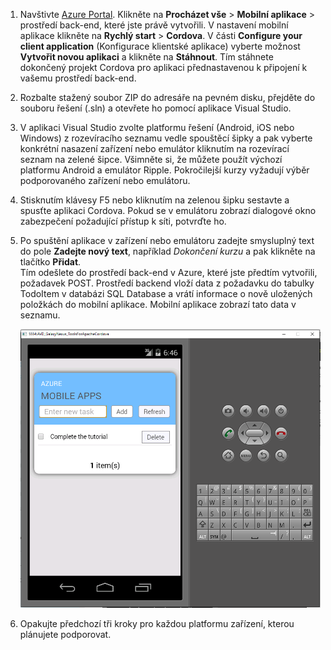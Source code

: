 
1. Navštivte [Azure Portal]. Klikněte na **Procházet vše** > **Mobilní aplikace** > prostředí back-end, které jste právě vytvořili. V nastavení mobilní aplikace klikněte na **Rychlý start** > **Cordova**. V části **Configure your client application** (Konfigurace klientské aplikace) vyberte možnost **Vytvořit novou aplikaci** a klikněte na **Stáhnout**. Tím stáhnete dokončený projekt Cordova pro aplikaci přednastavenou k připojení k vašemu prostředí back-end.

2. Rozbalte stažený soubor ZIP do adresáře na pevném disku, přejděte do souboru řešení (.sln) a otevřete ho pomocí aplikace Visual Studio.

5. V aplikaci Visual Studio zvolte platformu řešení (Android, iOS nebo Windows) z rozevíracího seznamu vedle spouštěcí šipky a pak vyberte konkrétní nasazení zařízení nebo emulátor kliknutím na rozevírací seznam na zelené šipce. Všimněte si, že můžete použít výchozí platformu Android a emulátor Ripple. Pokročilejší kurzy vyžadují výběr podporovaného zařízení nebo emulátoru. 

6. Stisknutím klávesy F5 nebo kliknutím na zelenou šipku sestavte a spusťte aplikaci Cordova. Pokud se v emulátoru zobrazí dialogové okno zabezpečení požadující přístup k síti, potvrďte ho.   

7. Po spuštění aplikace v zařízení nebo emulátoru zadejte smysluplný text do pole **Zadejte nový text**, například _Dokončení kurzu_ a pak klikněte na tlačítko **Přidat**.  
Tím odešlete do prostředí back-end v Azure, které jste předtím vytvořili, požadavek POST. Prostředí backend vloží data z požadavku do tabulky TodoItem v databázi SQL Database a vrátí informace o nově uložených položkách do mobilní aplikace. Mobilní aplikace zobrazí tato data v seznamu.

    ![](./media/app-service-mobile-cordova-quickstart/quickstart-startup.png)
    
8. Opakujte předchozí tři kroky pro každou platformu zařízení, kterou plánujete podporovat.

[Azure Portal]: https://portal.azure.com/


<!--HONumber=Sep16_HO3-->


